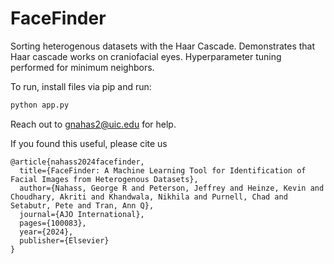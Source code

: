 # FaceFinder

Sorting heterogenous datasets with the Haar Cascade. Demonstrates that Haar cascade works on craniofacial eyes. Hyperparameter tuning performed for minimum neighbors.

To run, install files via pip and run:

```python
python app.py
```

Reach out to gnahas2@uic.edu for help.

If you found this useful, please cite us 

```
@article{nahass2024facefinder,
  title={FaceFinder: A Machine Learning Tool for Identification of Facial Images from Heterogenous Datasets},
  author={Nahass, George R and Peterson, Jeffrey and Heinze, Kevin and Choudhary, Akriti and Khandwala, Nikhila and Purnell, Chad and Setabutr, Pete and Tran, Ann Q},
  journal={AJO International},
  pages={100083},
  year={2024},
  publisher={Elsevier}
}
```
